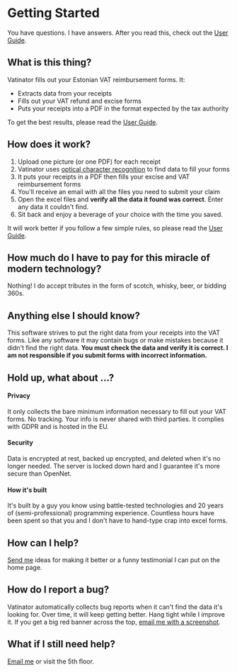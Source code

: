 # Getting Started

You have questions.  I have answers.  After you read this, check out the [User Guide](user-guide.md).

## What is this thing? 

Vatinator fills out your Estonian VAT reimbursement forms.  It:

* Extracts data from your receipts
* Fills out your VAT refund and excise forms
* Puts your receipts into a PDF in the format expected by the tax authority

To get the best results, please read the [User Guide](user-guide.md).

## How does it work?

1. Upload one picture (or one PDF) for each receipt
2. Vatinator uses [optical character recognition](https://en.wikipedia.org/wiki/Optical_character_recognition) to find data to fill your forms
3. It puts your receipts in a PDF then fills your excise and VAT reimbursement forms
4. You'll receive an email with all the files you need to submit your claim
5. Open the excel files and **verify all the data it found was correct**.  Enter any data it couldn't find.
6. Sit back and enjoy a beverage of your choice with the time you saved.

It will work better if you follow a few simple rules, so please read the [User Guide](user-guide.md).

## How much do I have to pay for this miracle of modern technology?

Nothing!  I do accept tributes in the form of scotch, whisky, beer, or bidding 360s.

## Anything else I should know?

This software strives to put the right data from your receipts into the VAT forms.  Like any software it may contain bugs or make mistakes because it didn't find the right data.  **You must check the data and verify it is correct.  I am not responsible if you submit forms with incorrect information.** 

## Hold up, what about ...?

#### Privacy

It only collects the bare minimum information necessary to fill out your VAT forms.  No tracking.  Your info is never shared with third parties.  It complies with GDPR and is hosted in the EU.

#### Security

Data is encrypted at rest, backed up encrypted, and deleted when it's no longer needed.  The server is locked down hard and I guarantee it's more secure than OpenNet.

#### How it's built

It's built by a guy you know using battle-tested technologies and 20 years of (semi-professional) programming experience.  Countless hours have been spent so that you and I don't have to hand-type crap into excel forms. 

## How can I help?

[Send me](mailto:bryan@vatinator.com) ideas for making it better or a funny testimonial I can put on the home page.

## How do I report a bug?

Vatinator automatically collects bug reports when it can't find the data it's looking for.  Over time, it will keep getting better.  Hang tight while I improve it.  If you get a big red banner across the top, [email me with a screenshot](mailto:bryan@vatinator.com).


## What if I still need help?

[Email me](mailto:bryan@vatinator.com) or visit the 5th floor.
